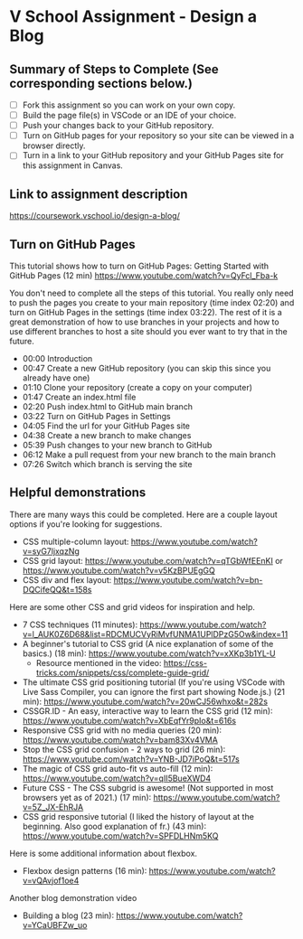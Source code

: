 # V School Assignment - Design a Blog

## Summary of Steps to Complete (See corresponding sections below.)

- [ ] Fork this assignment so you can work on your own copy.
- [ ] Build the page file(s) in VSCode or an IDE of your choice.
- [ ] Push your changes back to your GitHub repository.
- [ ] Turn on GitHub pages for your repository so your site can be viewed in a browser directly.
- [ ] Turn in a link to your GitHub repository and your GitHub Pages site for this assignment in Canvas.

## Link to assignment description

https://coursework.vschool.io/design-a-blog/

## Turn on GitHub Pages

This tutorial shows how to turn on GitHub Pages: Getting Started with GitHub Pages (12 min) https://www.youtube.com/watch?v=QyFcl_Fba-k

You don't need to complete all the steps of this tutorial. You really only need to push the pages you create to your main repository (time index 02:20) and turn on GitHub Pages in the settings (time index 03:22). The rest of it is a great demonstration of how to use branches in your projects and how to use different branches to host a site should you ever want to try that in the future.

* 00:00 Introduction 
* 00:47 Create a new GitHub repository (you can skip this since you already have one) 
* 01:10 Clone your repository (create a copy on your computer)
* 01:47 Create an index.html file
* 02:20 Push index.html to GitHub main branch
* 03:22 Turn on GitHub Pages in Settings
* 04:05 Find the url for your GitHub Pages site
* 04:38 Create a new branch to make changes
* 05:39 Push changes to your new branch to GitHub
* 06:12 Make a pull request from your new branch to the main branch
* 07:26 Switch which branch is serving the site

## Helpful demonstrations

There are many ways this could be completed. Here are a couple layout options if you're looking for suggestions.

* CSS multiple-column layout: https://www.youtube.com/watch?v=syG7ljxqzNg
* CSS grid layout: https://www.youtube.com/watch?v=qTGbWfEEnKI or https://www.youtube.com/watch?v=v5KzBPUEgGQ
* CSS div and flex layout: https://www.youtube.com/watch?v=bn-DQCifeQQ&t=158s

Here are some other CSS and grid videos for inspiration and help.

* 7 CSS techniques (11 minutes): https://www.youtube.com/watch?v=l_AUK0Z6D68&list=RDCMUCVyRiMvfUNMA1UPlDPzG5Ow&index=11
* A beginner's tutorial to CSS grid (A nice explanation of some of the basics.) (18 min): https://www.youtube.com/watch?v=xXKp3b1YL-U
    * Resource mentioned in the video: https://css-tricks.com/snippets/css/complete-guide-grid/
* The ultimate CSS grid positioning tutorial (If you're using VSCode with Live Sass Compiler, you can ignore the first part showing Node.js.) (21 min): https://www.youtube.com/watch?v=20wCJ56whxo&t=282s
* CSSGR.ID - An easy, interactive way to learn the CSS grid (12 min): https://www.youtube.com/watch?v=XbEqfYr9pIo&t=616s
* Responsive CSS grid with no media queries (20 min): https://www.youtube.com/watch?v=bam83Xv4VMA
* Stop the CSS grid confusion - 2 ways to grid (26 min): https://www.youtube.com/watch?v=YNB-JD7iPoQ&t=517s
* The magic of CSS grid auto-fit vs auto-fill (12 min): https://www.youtube.com/watch?v=qII5BueXWD4
* Future CSS - The CSS subgrid is awesome! (Not supported in most browsers yet as of 2021.) (17 min): https://www.youtube.com/watch?v=5Z_JX-EhRJA
* CSS grid responsive tutorial (I liked the history of layout at the beginning. Also good explanation of fr.) (43 min): https://www.youtube.com/watch?v=SPFDLHNm5KQ

Here is some additional information about flexbox.

* Flexbox design patterns (16 min): https://www.youtube.com/watch?v=vQAvjof1oe4

Another blog demonstration video 

* Building a blog (23 min): https://www.youtube.com/watch?v=YCaUBFZw_uo
